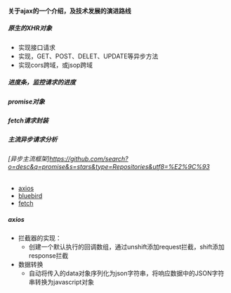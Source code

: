 #### 关于ajax的一个介绍，及技术发展的演进路线

##### 原生的XHR对象
+ 实现接口请求
+ 实现，GET、POST、DELET、UPDATE等异步方法
+ 实现cors跨域，或jsop跨域

##### 进度条，监控请求的进度


##### promise对象


##### fetch请求封装

##### 主流异步请求分析
###### [异步主流框架]<https://github.com/search?o=desc&q=promise&s=stars&type=Repositories&utf8=%E2%9C%93>
+ [axios](https://github.com/mzabriskie/axios)
+ [bluebird](https://github.com/petkaantonov/bluebird)
+ [fetch](https://github.com/github/fetch)


##### axios
+ 拦截器的实现：
    - 创建一个默认执行的回调数组，通过unshift添加request拦截，shift添加response拦截
+ 数据转换
    - 自动将传入的data对象序列化为json字符串，将响应数据中的JSON字符串转换为javascript对象


